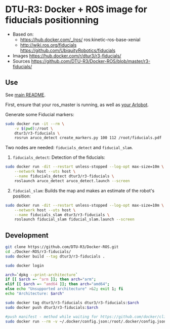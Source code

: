 # DTU-R3: Docker + ROS image for fiducials positionning
* Based on:
	* https://hub.docker.com/_/ros/ ros:kinetic-ros-base-xenial
	* http://wiki.ros.org/fiducials https://github.com/UbiquityRobotics/fiducials
* Images https://hub.docker.com/r/dtur3/r3-fiducials/
* Sources https://github.com/DTU-R3/Docker-ROS/blob/master/r3-fiducials/

## Use
See [main README](../README.md).

First, ensure that your ros_master is running, as well as [your Arlobot](../r3-arlobot/).

Generate some Fiducial markers: 

```sh
sudo docker run -it --rm \
	-v $(pwd):/root \
	dtur3/r3-fiducials \
	rosrun aruco_detect create_markers.py 100 112 /root/fiducials.pdf
```

Two nodes are needed: `fiducials_detect` and `fiducial_slam`.

1) `fiducials_detect`: Detection of the fiducials:

```sh
sudo docker run -dit --restart unless-stopped --log-opt max-size=10m \
	--network host --uts host \
	--name fiducials_detect dtur3/r3-fiducials \
	roslaunch aruco_detect aruco_detect.launch --screen
```

2) `fiducial_slam`: Builds the map and makes an estimate of the robot's position:

```sh
sudo docker run -dit --restart unless-stopped --log-opt max-size=10m \
	--network host --uts host \
	--name fiducials_slam dtur3/r3-fiducials \
	roslaunch fiducial_slam fiducial_slam.launch --screen
```

## Development

```bash
git clone https://github.com/DTU-R3/Docker-ROS.git
cd ./Docker-ROS/r3-fiducials/
sudo docker build --tag dtur3/r3-fiducials .

sudo docker login

arch=`dpkg --print-architecture`
if [[ $arch =~ ^arm ]]; then arch="arm";
elif [[ $arch =~ ^amd64 ]]; then arch="amd64";
else echo "Unsupported architecture" >&2; exit 1; fi
echo "Architecture: $arch"

sudo docker tag dtur3/r3-fiducials dtur3/r3-fiducials:$arch
sudo docker push dtur3/r3-fiducials:$arch

#push manifest - method while waiting for https://github.com/docker/cli/pull/138
sudo docker run --rm -v ~/.docker/config.json:/root/.docker/config.json -v $(pwd):/host weshigbee/manifest-tool push from-spec /host/manifest.yaml
```
